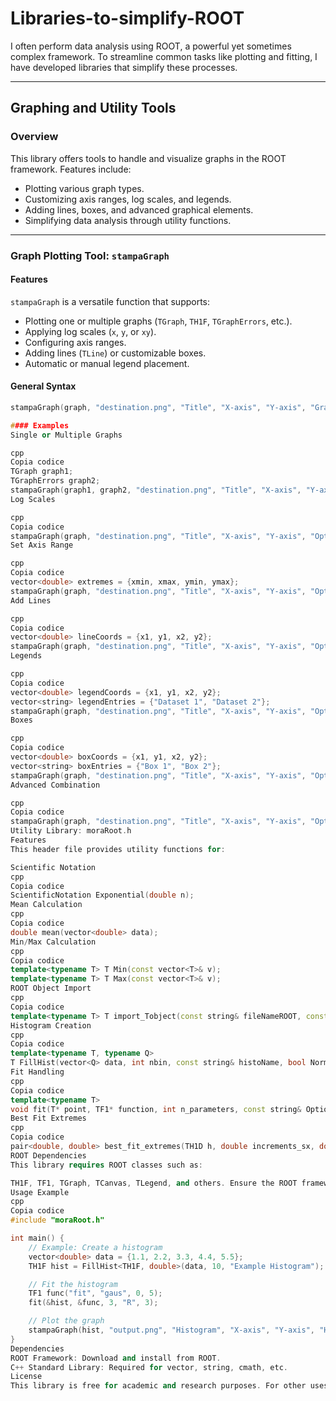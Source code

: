 # Libraries-to-simplify-ROOT

I often perform data analysis using ROOT, a powerful yet sometimes complex framework. To streamline common tasks like plotting and fitting, I have developed libraries that simplify these processes.

---

## Graphing and Utility Tools

### Overview
This library offers tools to handle and visualize graphs in the ROOT framework. Features include:
- Plotting various graph types.
- Customizing axis ranges, log scales, and legends.
- Adding lines, boxes, and advanced graphical elements.
- Simplifying data analysis through utility functions.

---

### **Graph Plotting Tool**: `stampaGraph`

#### Features
`stampaGraph` is a versatile function that supports:
- Plotting one or multiple graphs (`TGraph`, `TH1F`, `TGraphErrors`, etc.).
- Applying log scales (`x`, `y`, or `xy`).
- Configuring axis ranges.
- Adding lines (`TLine`) or customizable boxes.
- Automatic or manual legend placement.

#### General Syntax
```cpp
stampaGraph(graph, "destination.png", "Title", "X-axis", "Y-axis", "Graphic Options", Additional Parameters...);

#### Examples
Single or Multiple Graphs

cpp
Copia codice
TGraph graph1;
TGraphErrors graph2;
stampaGraph(graph1, graph2, "destination.png", "Title", "X-axis", "Y-axis", {"Option1", "Option2"});
Log Scales

cpp
Copia codice
stampaGraph(graph, "destination.png", "Title", "X-axis", "Y-axis", "Option", "x");
Set Axis Range

cpp
Copia codice
vector<double> extremes = {xmin, xmax, ymin, ymax};
stampaGraph(graph, "destination.png", "Title", "X-axis", "Y-axis", "Option", "x", extremes);
Add Lines

cpp
Copia codice
vector<double> lineCoords = {x1, y1, x2, y2};
stampaGraph(graph, "destination.png", "Title", "X-axis", "Y-axis", "Option", lineCoords, kRed, 2);
Legends

cpp
Copia codice
vector<double> legendCoords = {x1, y1, x2, y2};
vector<string> legendEntries = {"Dataset 1", "Dataset 2"};
stampaGraph(graph, "destination.png", "Title", "X-axis", "Y-axis", "Option", legendCoords, "Legend Title", "TR", legendEntries);
Boxes

cpp
Copia codice
vector<double> boxCoords = {x1, y1, x2, y2};
vector<string> boxEntries = {"Box 1", "Box 2"};
stampaGraph(graph, "destination.png", "Title", "X-axis", "Y-axis", "Option", boxCoords, boxEntries);
Advanced Combination

cpp
Copia codice
stampaGraph(graph, "destination.png", "Title", "X-axis", "Y-axis", "Option", "x", extremes, lineCoords, kRed, 2, legendCoords, "Legend Title", "TR", legendEntries);
Utility Library: moraRoot.h
Features
This header file provides utility functions for:

Scientific Notation
cpp
Copia codice
ScientificNotation Exponential(double n);
Mean Calculation
cpp
Copia codice
double mean(vector<double> data);
Min/Max Calculation
cpp
Copia codice
template<typename T> T Min(const vector<T>& v);
template<typename T> T Max(const vector<T>& v);
ROOT Object Import
cpp
Copia codice
template<typename T> T import_Tobject(const string& fileNameROOT, const string& ObjectName);
Histogram Creation
cpp
Copia codice
template<typename T, typename Q>
T FillHist(vector<Q> data, int nbin, const string& histoName, bool Normalization = true);
Fit Handling
cpp
Copia codice
template<typename T>
void fit(T* point, TF1* function, int n_parameters, const string& Option, int precision, double min = nan(double), double max = nan(double), bool covMat = true);
Best Fit Extremes
cpp
Copia codice
pair<double, double> best_fit_extremes(TH1D h, double increments_sx, double increments_dx, pair<double, double> initial_extremes);
ROOT Dependencies
This library requires ROOT classes such as:

TH1F, TF1, TGraph, TCanvas, TLegend, and others. Ensure the ROOT framework is installed and configured.
Usage Example
cpp
Copia codice
#include "moraRoot.h"

int main() {
    // Example: Create a histogram
    vector<double> data = {1.1, 2.2, 3.3, 4.4, 5.5};
    TH1F hist = FillHist<TH1F, double>(data, 10, "Example Histogram");

    // Fit the histogram
    TF1 func("fit", "gaus", 0, 5);
    fit(&hist, &func, 3, "R", 3);

    // Plot the graph
    stampaGraph(hist, "output.png", "Histogram", "X-axis", "Y-axis", "HIST");
}
Dependencies
ROOT Framework: Download and install from ROOT.
C++ Standard Library: Required for vector, string, cmath, etc.
License
This library is free for academic and research purposes. For other uses, contact the author.
